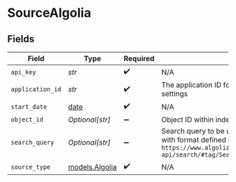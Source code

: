 # SourceAlgolia


## Fields

| Field                                                                                                                                                          | Type                                                                                                                                                           | Required                                                                                                                                                       | Description                                                                                                                                                    |
| -------------------------------------------------------------------------------------------------------------------------------------------------------------- | -------------------------------------------------------------------------------------------------------------------------------------------------------------- | -------------------------------------------------------------------------------------------------------------------------------------------------------------- | -------------------------------------------------------------------------------------------------------------------------------------------------------------- |
| `api_key`                                                                                                                                                      | *str*                                                                                                                                                          | :heavy_check_mark:                                                                                                                                             | N/A                                                                                                                                                            |
| `application_id`                                                                                                                                               | *str*                                                                                                                                                          | :heavy_check_mark:                                                                                                                                             | The application ID for your application found in settings                                                                                                      |
| `start_date`                                                                                                                                                   | [date](https://docs.python.org/3/library/datetime.html#date-objects)                                                                                           | :heavy_check_mark:                                                                                                                                             | N/A                                                                                                                                                            |
| `object_id`                                                                                                                                                    | *Optional[str]*                                                                                                                                                | :heavy_minus_sign:                                                                                                                                             | Object ID within index for search queries                                                                                                                      |
| `search_query`                                                                                                                                                 | *Optional[str]*                                                                                                                                                | :heavy_minus_sign:                                                                                                                                             | Search query to be used with indexes_query stream with format defined in `https://www.algolia.com/doc/rest-api/search/#tag/Search/operation/searchSingleIndex` |
| `source_type`                                                                                                                                                  | [models.Algolia](../models/algolia.md)                                                                                                                         | :heavy_check_mark:                                                                                                                                             | N/A                                                                                                                                                            |